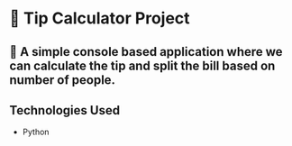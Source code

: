 # 📌 Tip Calculator Project

## 📄 A simple console based application where we can calculate the tip and split the bill based on number of people.

## Technologies Used

- Python